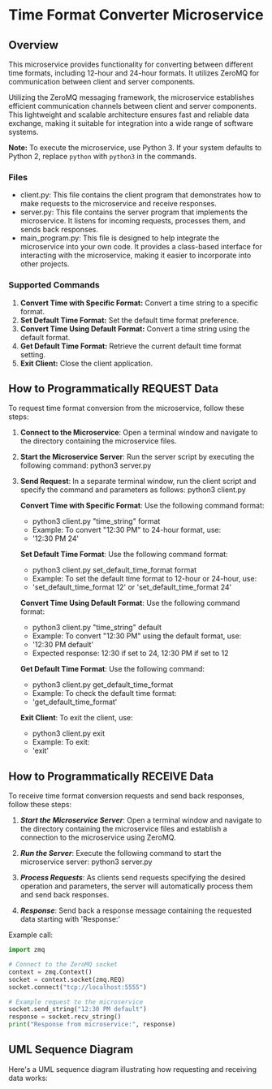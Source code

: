 # Time Format Converter Microservice

## Overview
This microservice provides functionality for converting between different time formats, including 12-hour and 24-hour formats. It utilizes ZeroMQ for communication between client and server components.

Utilizing the ZeroMQ messaging framework, the microservice establishes efficient communication channels between client and server components. This lightweight and scalable architecture ensures fast and reliable data exchange, making it suitable for integration into a wide range of software systems.

**Note:**
To execute the microservice, use Python 3. If your system defaults to Python 2, replace `python` with `python3` in the commands.

### Files
- client.py: This file contains the client program that demonstrates how to make requests to the microservice and receive responses.
- server.py: This file contains the server program that implements the microservice. It listens for incoming requests, processes them, and sends back responses.
- main_program.py: This file is designed to help integrate the microservice into your own code. It provides a class-based interface for interacting with the microservice, making it easier to incorporate into other projects.

### Supported Commands

1. **Convert Time with Specific Format:** Convert a time string to a specific format.
2. **Set Default Time Format:** Set the default time format preference.
3. **Convert Time Using Default Format:** Convert a time string using the default format.
4. **Get Default Time Format:** Retrieve the current default time format setting.
5. **Exit Client:** Close the client application.


## How to Programmatically REQUEST Data

To request time format conversion from the microservice, follow these steps:

1. **Connect to the Microservice**: Open a terminal window and navigate to the directory containing the microservice files.

2. **Start the Microservice Server**: Run the server script by executing the following command:
   python3 server.py

3. **Send Request**: In a separate terminal window, run the client script and specify the command and parameters as follows:
   python3 client.py

   **Convert Time with Specific Format**: Use the following command format: 
   - python3 client.py "time_string" format
   - Example: To convert "12:30 PM" to 24-hour format, use:
   - '12:30 PM 24'
   
   **Set Default Time Format**: Use the following command format: 
   - python3 client.py set_default_time_format format
   - Example: To set the default time format to 12-hour or 24-hour, use:
   - 'set_default_time_format 12' or 'set_default_time_format 24'
 
   **Convert Time Using Default Format**: Use the following command format:
   - python3 client.py "time_string" default
   -  Example: To convert "12:30 PM" using the default format, use:
   - '12:30 PM default'
   - Expected response: 12:30 if set to 24, 12:30 PM if set to 12

   **Get Default Time Format**: Use the following command:
    - python3 client.py get_default_time_format
    - Example: To check the default time format:
    - 'get_default_time_format'

   **Exit Client**: To exit the client, use:
    - python3 client.py exit
    - Example: To exit:
    - 'exit'

## How to Programmatically RECEIVE Data
To receive time format conversion requests and send back responses, follow these steps:

1. ***Start the Microservice Server***: Open a terminal window and navigate to the directory containing the microservice files and establish a connection to the microservice using ZeroMQ.

2. ***Run the Server***: Execute the following command to start the microservice server:
 python3 server.py

3. ***Process Requests***: As clients send requests specifying the desired operation and parameters, the server will automatically process them and send back responses.

4. ***Response***: Send back a response message containing the requested data starting with 'Response:'


Example call:

```python
import zmq

# Connect to the ZeroMQ socket
context = zmq.Context()
socket = context.socket(zmq.REQ)
socket.connect("tcp://localhost:5555")

# Example request to the microservice
socket.send_string("12:30 PM default")
response = socket.recv_string()
print("Response from microservice:", response)
```


## UML Sequence Diagram
Here's a UML sequence diagram illustrating how requesting and receiving data works: